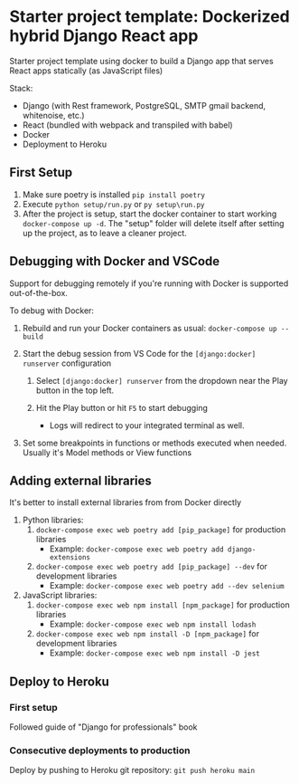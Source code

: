# Starter project template: Dockerized hybrid Django React app 
Starter project template using docker to build a Django app that serves React apps statically (as JavaScript files)

Stack:
  - Django (with Rest framework, PostgreSQL, SMTP gmail backend, whitenoise, etc.)
  - React (bundled with webpack and transpiled with babel)
  - Docker
  - Deployment to Heroku

## First Setup

1. Make sure poetry is installed `pip install poetry`
2. Execute `python setup/run.py` or `py setup\run.py`
3. After the project is setup, start the docker container to start working `docker-compose up -d`. The "setup" folder will delete itself after setting up the project, as to leave a cleaner project.

## Debugging with Docker and VSCode

Support for debugging remotely if you're running with Docker is supported out-of-the-box.

To debug with Docker:

1. Rebuild and run your Docker containers as usual: `docker-compose up --build`

3. Start the debug session from VS Code for the `[django:docker] runserver` configuration

   1. Select `[django:docker] runserver` from the dropdown near the Play button in the top left.

   3. Hit the Play button or hit `F5` to start debugging

      - Logs will redirect to your integrated terminal as well.

4. Set some breakpoints in functions or methods executed when needed. Usually it's Model methods or View functions

## Adding external libraries

It's better to install external libraries from from Docker directly

1. Python libraries:
   1. `docker-compose exec web poetry add [pip_package]` for production libraries
      - Example: `docker-compose exec web poetry add django-extensions`
   2. `docker-compose exec web poetry add [pip_package] --dev` for development libraries
      - Example: `docker-compose exec web poetry add --dev selenium`
2. JavaScript libraries:
   1. `docker-compose exec web npm install [npm_package]` for production libraries
      - Example: `docker-compose exec web npm install lodash`
   2. `docker-compose exec web npm install -D [npm_package]` for development libraries
      - Example: `docker-compose exec web npm install -D jest`

## Deploy to Heroku
### First setup
Followed guide of "Django for professionals" book

### Consecutive deployments to production
Deploy by pushing to Heroku git repository:
```git push heroku main```
